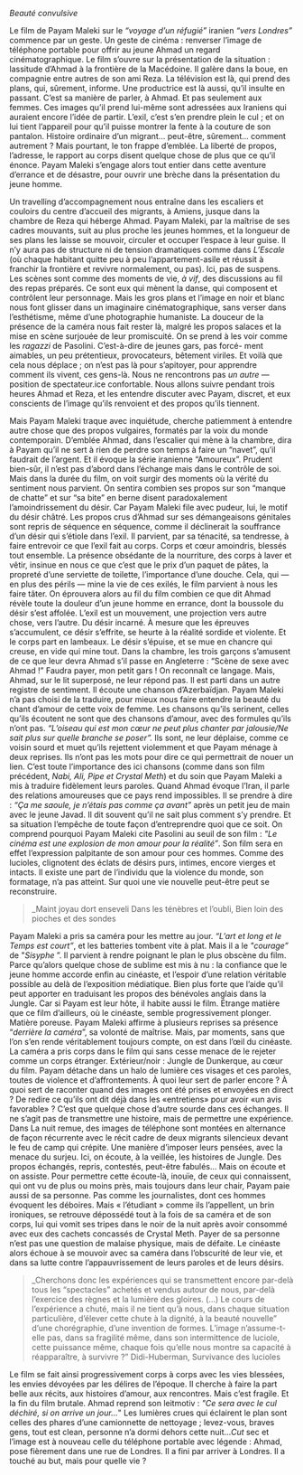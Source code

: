 _Beauté convulsive_


Le film de Payam Maleki sur le _“voyage d’un réfugié”_ iranien _“vers Londres”_ commence par un geste. Un geste de cinéma : renverser l’image de téléphone portable pour offrir au jeune Ahmad un regard cinématographique. Le film s’ouvre sur la présentation de la situation : lassitude d’Ahmad à la frontière de la Macédoine. Il galère dans la boue, en compagnie entre autres de son ami Reza. La télévision est là, qui prend des plans, qui, sûrement, informe. Une productrice est là aussi, qu’il insulte en passant. C’est sa manière de parler, à Ahmad. Et pas seulement aux femmes. Ces images qu’il prend lui-même sont adressées aux Iraniens qui auraient encore l’idée de partir. L’exil, c’est s’en prendre plein le cul ; et on lui tient l’appareil pour qu’il puisse montrer la fente à la couture de son pantalon. Histoire ordinaire d’un migrant... peut-être, sûrement... comment autrement ? Mais pourtant, le ton frappe d’emblée. La liberté de propos, l’adresse, le rapport au corps disent quelque chose de plus que ce qu’il énonce. Payam Maleki s’engage alors tout entier dans cette aventure d’errance et de désastre, pour ouvrir une brèche dans la présentation du jeune homme. 


Un travelling d’accompagnement nous entraîne dans les escaliers et couloirs du centre d’accueil des migrants, à Amiens, jusque dans la chambre de Reza qui héberge Ahmad. Payam Maleki, par la maîtrise de ses cadres mouvants, suit au plus proche les jeunes hommes, et la longueur de ses plans les laisse se mouvoir, circuler et occuper l’espace à leur guise. Il n’y aura pas de structure ni de tension dramatiques comme dans _L’Escale_ (où chaque habitant quitte peu à peu l’appartement-asile et réussit à franchir la frontière et revivre normalement, ou pas). Ici, pas de suspens. Les scènes sont comme des moments de vie, _à vif_, des discussions au fil des repas préparés. Ce sont eux qui mènent la danse, qui composent et contrôlent leur personnage. Mais les gros plans et l’image en noir et blanc nous font glisser dans un imaginaire cinématographique, sans verser dans l’esthétisme, même d’une photographie humaniste. La douceur de la présence de la caméra nous fait rester là, malgré les propos salaces et la mise en scène surjouée de leur promiscuité. On se prend à les voir comme les _ragazzi_ de Pasolini. C’est-à-dire de jeunes gars, pas forcé- ment aimables, un peu prétentieux, provocateurs, bêtement viriles. Et voilà que cela nous déplace ; on n’est pas là pour s’apitoyer, pour apprendre comment ils vivent, ces gens-là. Nous ne rencontrons pas _un autre_ — position de spectateur.ice confortable. Nous allons suivre pendant trois heures Ahmad et Reza, et les entendre discuter avec Payam, discret, et eux conscients de l’image qu’ils renvoient et des propos qu’ils tiennent.


Mais Payam Maleki traque avec inquiétude, cherche patiemment à entendre autre chose que des propos vulgaires, formatés par la voix du monde contemporain. D’emblée Ahmad, dans l’escalier qui mène à la chambre, dira à Payam qu’il ne sert à rien de perdre son temps à faire un “navet”, qu’il faudrait de l’argent. Et il évoque la série iranienne “Amoureux”. Prudent bien-sûr, il n’est pas d’abord dans l’échange mais dans le contrôle de soi. Mais dans la durée du film, on voit surgir des moments où la vérité du sentiment nous parvient. On sentira combien ses propos sur son “manque de chatte” et sur “sa bite” en berne disent paradoxalement l’amoindrissement du désir. Car Payam Maleki file avec pudeur, lui, le motif du désir châtré. Les propos crus d’Ahmad sur ses démangeaisons génitales sont repris de séquence en séquence, comme il déclinerait la souffrance d’un désir qui s’étiole dans l’exil. Il parvient, par sa ténacité, sa tendresse, à faire entrevoir ce que l’exil fait au corps. 
Corps et cœur amoindris, blessés tout ensemble. La présence obsédante de la nourriture, des corps à laver et vêtir, insinue en nous ce que c’est que le prix d’un paquet de pâtes, la propreté d’une serviette de toilette, l’importance d’une douche. Cela, qui — en plus des périls — mine la vie de ces exilés, le film parvient à nous les faire tâter. On éprouvera alors au fil du film combien ce que dit Ahmad révèle toute la douleur d’un jeune homme en errance, dont la boussole du désir s’est affolée. L’exil est un mouvement, une projection vers autre chose, vers l’autre. Du désir incarné. À mesure que les épreuves s’accumulent, ce désir s’effrite, se heurte à la réalité sordide et violente. Et le corps part en lambeaux. Le désir s’épuise, et se mue en chancre qui creuse, en vide qui mine tout.
Dans la chambre, les trois garçons s’amusent de ce que leur devra Ahmad s’il passe en Angleterre : “Scène de sexe avec Ahmad !” Faudra payer, mon petit gars ! On reconnaît ce langage. Mais, Ahmad, sur le lit superposé, ne leur répond pas. Il est parti dans un autre registre de sentiment. Il écoute une chanson d’Azerbaïdjan. Payam Maleki n’a pas choisi de la traduire, pour mieux nous faire entendre la beauté du chant d’amour de cette voix de femme. Les chansons qu’ils serinent, celles qu’ils écoutent ne sont que des chansons
d’amour, avec des formules qu’ils n’ont pas. _“L’oiseau qui est mon cœur ne peut plus chanter par jalousie/Ne sait plus sur quelle branche se poser”._ Ils sont, ne leur déplaise, comme ce voisin sourd et muet qu’ils rejettent violemment et que Payam ménage à deux reprises. Ils n’ont pas les mots pour dire ce qui permettrait de nouer un lien. C’est toute l’importance des ici chansons (comme dans son film précédent, _Nabi, Ali, Pipe et Crystal Meth_) et du soin que Payam Maleki a mis à traduire fidèlement leurs paroles. Quand Ahmad évoque l’Iran, il parle des relations amoureuses que ce pays rend impossibles. Il se prendre à dire : _“Ça me saoule, je n’étais pas comme ça avant”_ après un petit jeu de main avec le jeune Javad. Il dit souvent qu’il ne sait plus comment s’y prendre. Et sa situation l’empêche de toute façon d’entreprendre quoi que ce soit. On comprend pourquoi Payam Maleki cite Pasolini au seuil de son film : _"Le cinéma est une explosion de mon amour pour la réalité”_. Son film sera en effet l’expression palpitante de son amour pour ces hommes. Comme des lucioles, clignotent des éclats de désirs purs, intimes, encore vierges et intacts. Il existe une part de l’individu que la violence du monde, son formatage, n’a pas atteint. Sur quoi une vie nouvelle peut-être peut se reconstruire.
>_Maint joyau dort enseveli 
Dans les ténèbres et l’oubli, 
Bien loin des pioches et des sondes

Payam Maleki a pris sa caméra pour les mettre au jour. _“L’art et long et le Temps est court”_, et les batteries tombent vite à plat. Mais il a le _"courage”_ de "_Sisyphe_ ”. Il parvient à rendre poignant le plan le plus obscène du film. Parce qu’alors quelque chose de sublime est mis à nu : la confiance que le jeune homme accorde enfin au cinéaste, et l’espoir d’une relation véritable possible au delà de l’exposition médiatique. Bien plus forte que l’aide qu’il peut apporter en traduisant les propos des bénévoles anglais dans la Jungle. Car si Payam est leur hôte, il habite aussi le film. Étrange matière que ce film d’ailleurs, où le cinéaste, semble progressivement plonger. Matière poreuse. Payam Maleki affirme à plusieurs reprises sa présence “_derrière la caméra_”, sa volonté de maîtrise. Mais, par moments, sans que l’on s’en rende véritablement toujours compte, on est dans l’œil du cinéaste. La caméra a pris corps dans le film qui sans cesse menace de le rejeter comme un corps étranger. Extérieur/noir : Jungle de Dunkerque, au cœur du film. Payam détache dans un halo de lumière ces visages et ces paroles, toutes de violence et d’affrontements.
À quoi leur sert de parler encore ? À quoi sert de raconter quand des images ont été prises et envoyées en direct ? De redire ce qu’ils ont dit déjà dans les «entretiens» pour avoir «un avis favorable» ? C’est que quelque chose d’autre sourde dans ces échanges. Il ne s’agit pas de transmettre une histoire, mais de permettre une expérience. Dans La nuit remue, des images de téléphone sont montées en alternance de façon récurrente avec le récit cadre de deux migrants silencieux devant le feu de camp qui crépite. Une manière d’imposer leurs pensées, avec la menace du surjeu. Ici, on écoute, à la veillée, les histoires de Jungle. Des propos échangés, repris, contestés, peut-être fabulés... Mais on écoute et on assiste. Pour permettre cette écoute-là, inouïe, de ceux qui connaissent, qui ont vu de plus ou moins près, mais toujours dans leur chair, Payam paie aussi de sa personne. Pas comme les journalistes, dont ces hommes évoquent les déboires. Mais « l’étudiant » comme ils l’appellent, un brin ironiques, se retrouve dépossédé tout à la fois de sa caméra et de son corps, lui qui vomit ses tripes dans le noir de la nuit après avoir consommé avec eux des cachets concassés de Crystal Meth. Payer de sa personne n’est pas une question de malaise physique, mais de défaite. Le cinéaste alors échoue à se mouvoir avec sa caméra dans l’obscurité de leur vie, et dans sa lutte contre l’appauvrissement de leurs paroles et de leurs désirs.
>_Cherchons donc les expériences qui se transmettent encore par-delà tous les “spectacles” achetés et vendus autour de nous, par-delà l’exercice des règnes et la lumière des gloires. (...) Le cours de l’expérience a chuté, mais il ne tient qu’à nous, dans chaque situation particulière, d’élever cette chute à la dignité, à la beauté nouvelle” d’une chorégraphie, d’une invention de formes. L’image n’assume-t-elle pas, dans sa fragilité même, dans son intermittence de luciole, cette puissance même, chaque fois qu’elle nous montre sa capacité à réapparaître, à survivre ?” Didi-Huberman, Survivance des lucioles


Le film se fait ainsi progressivement corps à corps avec les vies blessées, les envies dévoyées par les délires de l’époque. Il cherche à faire la part belle aux récits, aux histoires d’amour, aux rencontres. Mais c’est fragile. Et la fin du film brutale. Ahmad reprend son leitmotiv : _"Ce sera avec le cul déchiré, si on arrive un jour..._" Les lumières crues qui éclairent le plan sont celles des phares d’une camionnette de nettoyage ; levez-vous,
braves gens, tout est clean, personne n’a dormi dehors cette nuit..._Cut_ sec et l’image est à nouveau celle du téléphone portable avec légende : Ahmad, pose fièrement dans une rue de Londres. Il a fini par arriver à Londres. Il a touché au but, mais pour quelle vie ?
